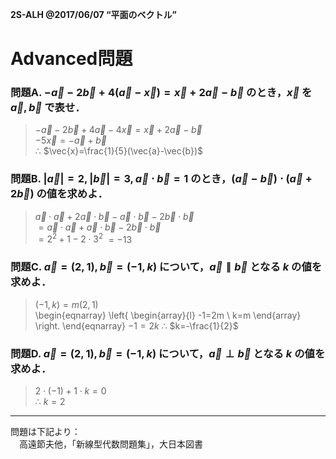 
<!-- > pandoc adv-ans.md --mathjax -c ../../css/mathjax.css --include-in-header=../in-header.txt --include-before-body=../before-body.txt --include-after-body=../after-body.txt -s -o adv-ans.html -->

**2S-ALH @2017/06/07 “平面のベクトル”**

# Advanced問題

### 問題A. $-\vec{a}-2\vec{b}+4(\vec{a}-\vec{x})=\vec{x}+2\vec{a}-\vec{b}$ のとき，$\vec{x}$ を $\vec{a}, \vec{b}$ で表せ．

> $-\vec{a}-2\vec{b}+4\vec{a}-4\vec{x}=\vec{x}+2\vec{a}-\vec{b}$  
> $-5\vec{x}=-\vec{a}+\vec{b}$  
> ∴ $\vec{x}=\frac{1}{5}(\vec{a}-\vec{b})$

### 問題B. $|\vec{a}|=2, |\vec{b}|=3, \vec{a}\cdot\vec{b}=1$ のとき，$(\vec{a}-\vec{b})\cdot(\vec{a}+2\vec{b})$ の値を求めよ．

> $\vec{a}\cdot\vec{a}+2\vec{a}\cdot\vec{b}-\vec{a}\cdot\vec{b}-2\vec{b}\cdot\vec{b}$  
> $=\vec{a}\cdot\vec{a}+\vec{a}\cdot\vec{b}-2\vec{b}\cdot\vec{b}$  
> $=2^2+1-2\cdot3^2$ $=-13$

### 問題C. $\vec{a}=(2,1), \vec{b}=(-1,k)$ について，$\vec{a}\parallel\vec{b}$ となる $k$ の値を求めよ．

> $(-1,k)=m(2,1)$  
> \begin{eqnarray} \left\{ \begin{array}{l}
>   -1=2m \\
>   k=m
> \end{array} \right. \end{eqnarray}
> $-1=2k$ ∴ $k=-\frac{1}{2}$

### 問題D. $\vec{a}=(2,1), \vec{b}=(-1,k)$ について，$\vec{a}\perp\vec{b}$ となる $k$ の値を求めよ．

> $2\cdot(-1)+1\cdot k=0$  
> ∴ $k=2$

---

問題は下記より：  
　高遠節夫他，「新線型代数問題集」，大日本図書
